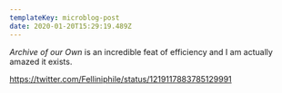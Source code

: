 ```yaml
---
templateKey: microblog-post
date: 2020-01-20T15:29:19.489Z
---
```


_Archive of our Own_ is an incredible feat of efficiency and I am actually amazed it exists.

https://twitter.com/Felliniphile/status/1219117883785129991
